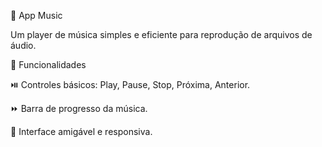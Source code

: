 🎵 App Music

Um player de música simples e eficiente para reprodução de arquivos de áudio.

🚀 Funcionalidades

⏯️ Controles básicos: Play, Pause, Stop, Próxima, Anterior.

⏩ Barra de progresso da música.

🎨 Interface amigável e responsiva.
